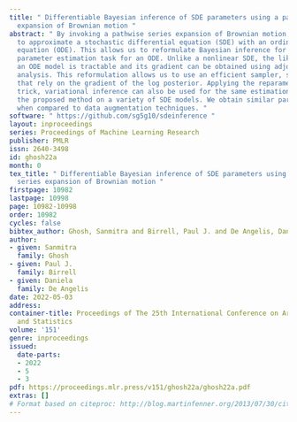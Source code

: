 ```yaml
---
title: " Differentiable Bayesian inference of SDE parameters using a pathwise series
  expansion of Brownian motion "
abstract: " By invoking a pathwise series expansion of Brownian motion, we propose
  to approximate a stochastic differential equation (SDE) with an ordinary differential
  equation (ODE). This allows us to reformulate Bayesian inference for a SDE as the
  parameter estimation task for an ODE. Unlike a nonlinear SDE, the likelihood for
  an ODE model is tractable and its gradient can be obtained using adjoint sensitivity
  analysis. This reformulation allows us to use an efficient sampler, such as NUTS,
  that rely on the gradient of the log posterior. Applying the reparameterisation
  trick, variational inference can also be used for the same estimation task. We illustrate
  the proposed method on a variety of SDE models. We obtain similar parameter estimates
  when compared to data augmentation techniques. "
software: " https://github.com/sg5g10/sdeinference "
layout: inproceedings
series: Proceedings of Machine Learning Research
publisher: PMLR
issn: 2640-3498
id: ghosh22a
month: 0
tex_title: " Differentiable Bayesian inference of SDE parameters using a pathwise
  series expansion of Brownian motion "
firstpage: 10982
lastpage: 10998
page: 10982-10998
order: 10982
cycles: false
bibtex_author: Ghosh, Sanmitra and Birrell, Paul J. and De Angelis, Daniela
author:
- given: Sanmitra
  family: Ghosh
- given: Paul J.
  family: Birrell
- given: Daniela
  family: De Angelis
date: 2022-05-03
address:
container-title: Proceedings of The 25th International Conference on Artificial Intelligence
  and Statistics
volume: '151'
genre: inproceedings
issued:
  date-parts:
  - 2022
  - 5
  - 3
pdf: https://proceedings.mlr.press/v151/ghosh22a/ghosh22a.pdf
extras: []
# Format based on citeproc: http://blog.martinfenner.org/2013/07/30/citeproc-yaml-for-bibliographies/
---
```

